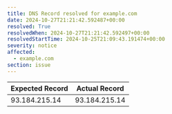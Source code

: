 ```yaml
---
title: DNS Record resolved for example.com
date: 2024-10-27T21:21:42.592487+00:00
resolved: True
resolvedWhen: 2024-10-27T21:21:42.592497+00:00
resolvedStartTime: 2024-10-25T21:09:43.191474+00:00
severity: notice
affected:
  - example.com
section: issue
---
```


| Expected Record  | Actual Record  |
|------------------|----------------|
| 93.184.215.14 | 93.184.215.14 |
